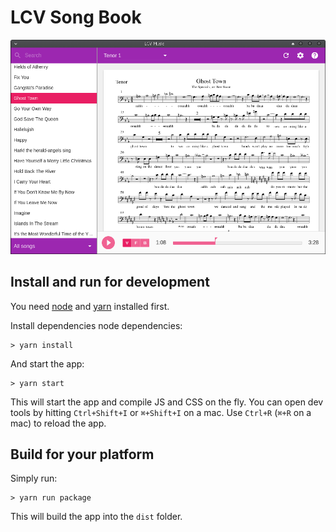 # LCV Song Book

![Screenshot](screenshot.png)

## Install and run for development

You need [node](https://nodejs.org) and [yarn](https://yarnpkg.com/) installed first.

Install dependencies node dependencies:

    > yarn install

And start the app:

    > yarn start

This will start the app and compile JS and CSS on the fly. You can open dev tools by hitting `Ctrl+Shift+I` or `⌘+Shift+I` on a mac. Use `Ctrl+R` (`⌘+R` on a mac) to reload the app.

## Build for your platform

Simply run:

    > yarn run package

This will build the app into the `dist` folder.
